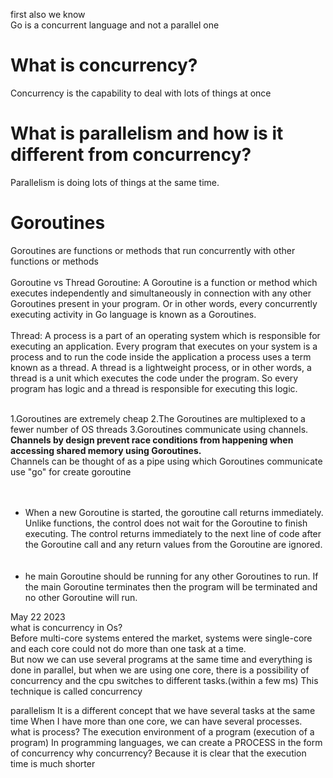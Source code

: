first also we know<br>
Go is a concurrent language and not a parallel one
# What is concurrency?
Concurrency is the capability to deal with lots of things at once
# What is parallelism and how is it different from concurrency?

Parallelism is doing lots of things at the same time.
# Goroutines
Goroutines are functions or methods that run concurrently with other functions or methods<br><br>
Goroutine vs Thread
Goroutine: A Goroutine is a function or method which executes independently and simultaneously in connection with any other Goroutines present in your program. Or in other words, every concurrently executing activity in Go language is known as a Goroutines. <br><br>
Thread: A process is a part of an operating system which is responsible for executing an application. Every program that executes on your system is a process and to run the code inside the application a process uses a term known as a thread. A thread is a lightweight process, or in other words, a thread is a unit which executes the code under the program. So every program has logic and a thread is responsible for executing this logic.<br><br>

1.Goroutines are extremely cheap
2.The Goroutines are multiplexed to a fewer number of OS threads
3.Goroutines communicate using channels.
**Channels by design prevent race conditions from happening when accessing shared memory using Goroutines.**<br>
Channels can be thought of as a pipe using which Goroutines communicate<br>
use "go" for create goroutine<br><br><br>
- When a new Goroutine is started, the goroutine call returns immediately. Unlike functions, the control does not wait for the Goroutine to finish executing. The control returns immediately to the next line of code after the Goroutine call and any return values from the Goroutine are ignored.<br><br><br>
- he main Goroutine should be running for any other Goroutines to run. If the main Goroutine terminates then the program will be terminated and no other Goroutine will run.



May 22 2023
<br>
what is concurrency in Os?<br>
Before multi-core systems entered the market, systems were single-core and each core could not do more than one task at a time.<br>
But now we can use several programs at the same time and everything is done in parallel, but when we are using one core, there is a possibility of concurrency and the cpu switches to different tasks.(within a few ms)
This technique is called concurrency
<br>
   
parallelism It is a different concept that we have several tasks at the same time When I have more than one core, we can have several processes.
<br>
what is process?
The execution environment of a program (execution of a program) In programming languages, we can create a PROCESS in the form of concurrency 
why concurrency?
Because it is clear that the execution time is much shorter

